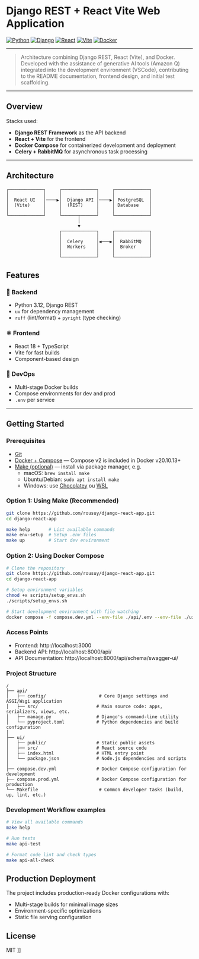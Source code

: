 # Django REST + React Vite Web Application

[![Python](https://img.shields.io/badge/Python-3.12-blue?style=flat&logo=python&logoColor=white)](https://www.python.org/)
[![Django](https://img.shields.io/badge/Django-REST-092E20?style=flat&logo=django&logoColor=white)](https://www.django-rest-framework.org/)
[![React](https://img.shields.io/badge/React-20-61DAFB?style=flat&logo=react&logoColor=black)](https://reactjs.org/)
[![Vite](https://img.shields.io/badge/Vite-5-646CFF?style=flat&logo=vite&logoColor=white)](https://vitejs.dev/)
[![Docker](https://img.shields.io/badge/Docker-Compose-2496ED?style=flat&logo=docker&logoColor=white)](https://docs.docker.com/compose/)

---

> Architecture combining Django REST, React (Vite), and Docker.  
> Developed with the assistance of generative AI tools (Amazon Q)
> integrated into the development environment (VSCode),
> contributing to the README documentation, frontend design, and initial test scaffolding.

---

## Overview

Stacks used:

- **Django REST Framework** as the API backend  
- **React + Vite** for the frontend  
- **Docker Compose** for containerized development and deployment  
- **Celery + RabbitMQ** for asynchronous task processing

---

## Architecture

```plain-text
┌─────────────┐     ┌─────────────┐     ┌─────────────┐
│             │     │             │     │             │
│  React UI   │────▶│  Django API │────▶│ PostgreSQL  │
│  (Vite)     │     │  (REST)     │     │ Database    │
│             │     │             │     │             │
└─────────────┘     └──────┬──────┘     └─────────────┘
                           │
                           ▼
                    ┌─────────────┐     ┌─────────────┐
                    │             │     │             │
                    │  Celery     │◀───▶│  RabbitMQ   │
                    │  Workers    │     │  Broker     │
                    │             │     │             │
                    └─────────────┘     └─────────────┘
```

## Features

### 🔧 Backend

- Python 3.12, Django REST
- `uv` for dependency management
- `ruff` (lint/format) + `pyright` (type checking)

### ⚛️ Frontend

- React 18 + TypeScript
- Vite for fast builds
- Component-based design

### 🚀 DevOps

- Multi-stage Docker builds
- Compose environments for dev and prod
- `.env` per service

---

## Getting Started

### Prerequisites

- [Git](https://git-scm.com/downloads)
- [Docker + Compose](https://docs.docker.com/compose/) — Compose v2 is included in Docker v20.10.13+
- [Make (optional)](https://www.gnu.org/software/make/) — install via package manager, e.g.  
  - macOS: `brew install make`  
  - Ubuntu/Debian: `sudo apt install make`  
  - Windows: use [Chocolatey](https://chocolatey.org/packages/make) ou [WSL](https://learn.microsoft.com/windows/wsl/)

### Option 1: Using Make (Recommended)

```bash
git clone https://github.com/rousuy/django-react-app.git
cd django-react-app

make help       # List available commands
make env-setup  # Setup .env files
make up         # Start dev environment
```

### Option 2: Using Docker Compose

```bash
# Clone the repository
git clone https://github.com/rousuy/django-react-app.git
cd django-react-app

# Setup environment variables
chmod +x scripts/setup_envs.sh
./scripts/setup_envs.sh

# Start development environment with file watching
docker compose -f compose.dev.yml --env-file ./api/.env --env-file ./ui/.env up --build
```

### Access Points

- Frontend: http://localhost:3000
- Backend API: http://localhost:8000/api/
- API Documentation: http://localhost:8000/api/schema/swagger-ui/

### Project Structure

```plain-text
/
├── api/                        
│   ├── config/                    # Core Django settings and ASGI/Wsgi application
│   ├── src/                      # Main source code: apps, serializers, views, etc.
│   ├── manage.py                 # Django's command-line utility
│   └── pyproject.toml            # Python dependencies and build configuration
│
├── ui/                          
│   ├── public/                   # Static public assets
│   ├── src/                      # React source code
│   ├── index.html                # HTML entry point
│   └── package.json              # Node.js dependencies and scripts
│
├── compose.dev.yml               # Docker Compose configuration for development
├── compose.prod.yml              # Docker Compose configuration for production
└── Makefile                       # Common developer tasks (build, up, lint, etc.)
```

### Development Workflow examples

```bash
# View all available commands
make help

# Run tests
make api-test

# Format code lint and check types
make api-all-check
```

## Production Deployment

The project includes production-ready Docker configurations with:

- Multi-stage builds for minimal image sizes
- Environment-specific optimizations
- Static file serving configuration

## License

MIT
]]
>